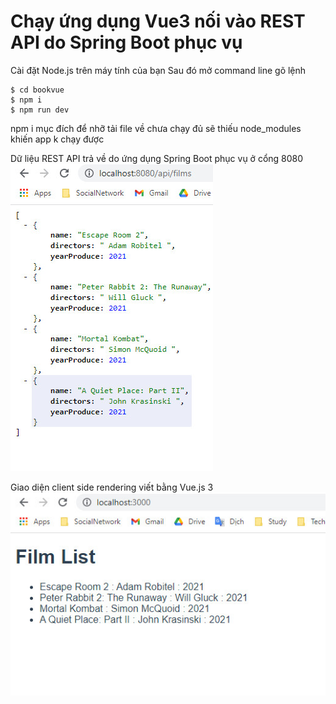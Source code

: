 # Chạy ứng dụng Vue3 nối vào REST API do Spring Boot phục vụ

Cài đặt Node.js trên máy tính của bạn
Sau đó mở command line gõ lệnh
```
$ cd bookvue
$ npm i
$ npm run dev
```
npm i mục đích để nhỡ tải file về chưa chạy đủ sẽ thiếu node_modules khiến app k chạy được

Dữ liệu REST API trả về do ứng dụng Spring Boot phục vụ ở cổng 8080
![](local_host_8080_api_films.jpg)

Giao diện client side rendering viết bằng Vue.js 3
![](Vite_App.jpg)